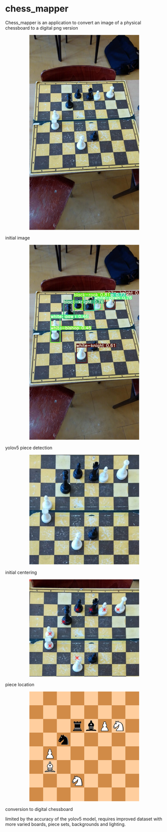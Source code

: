 # chess_mapper

Chess_mapper is an application to convert an image of a physical chessboard to a digital png version

<p align="center">
  <img src="examples/14.jpg" width="350" title="hover text">
</p>
initial image
<p align="center">
  <img src="examples/15.jpg" width="350" title="hover text">
</p>
yolov5 piece detection
<p align="center">
  <img src="examples/first.png" width="350" title="hover text">
</p>
initial centering
<p align="center">
  <img src="examples/mid.png" width="350" title="hover text">
</p>
piece location
<p align="center">
  <img src="examples/out.png" width="350" title="hover text">
</p>
conversion to digital chessboard

limited by the accuracy of the yolov5 model, requires improved dataset with more varied boards, piece sets, backgrounds and lighting.

